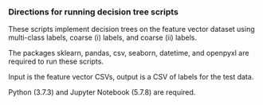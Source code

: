 ### Directions for running decision tree scripts

These scripts implement decision trees on the feature vector dataset using multi-class labels, coarse (i) labels, and 
coarse (ii) labels.

The packages sklearn, pandas, csv, seaborn, datetime, and openpyxl are required to run these scripts.

Input is the feature vector CSVs, output is a CSV of labels for the test data.  

Python (3.7.3) and Jupyter Notebook (5.7.8) are required.
